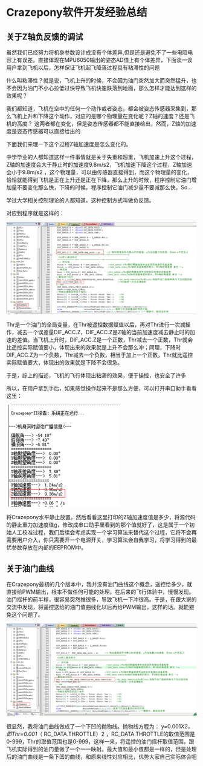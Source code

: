 
#  Crazepony软件开发经验总结


## 关于Z轴负反馈的调试
虽然我们已经努力将机身参数设计成没有个体差异,但是还是避免不了一些电阻电容上有误差。直接体现在MPU6050输出的姿态AD值上有个体差异，下面谈一谈用户拿到飞机以后，怎样保证飞机起飞降落过程具有粘滞性的问题

什么叫粘滞性？就是说，飞机上升的时候，不会因为油门突然加大而突然猛升，也不会因为油门不小心拉低过快导致飞机快速跌落到地面，那么怎样才能达到这样的效果呢？

我们都知道，飞机在空中的任何一个动作或者姿态，都会被姿态传感器采集到，那么飞机上升和下降这个动作，对应的是哪个物理量在变化呢？Z轴的速度？还是飞机的高度？ 这两者都在变化，但是姿态传感器都不能直接给出，然而，Z轴的加速度是姿态传感器可以直接给出的

下面我们来理一下这个过程Z轴加速度是怎么变化的。

中学毕业的人都知道这样一件事情就是关于失重和超重，飞机加速上升这个过程，Z轴的加速度会大于静止时的加速度9.8m/s2，飞机加速下降这个过程，Z轴加速会小于9.8m/s2  ，这个物理量，可以由传感器直接得到，而这个物理量的变化，恰恰就能得到飞机是正在上升还是正在下降，那么上升的时候，程序控制它油门增加量不要变化那么快，下降的时候，程序控制它油门减少量不要减那么快。So…

学过大学相关控制理论的人都知道，这种控制方式叫做负反馈。

对应到程序就是这样的：

![](/assets/img/experience-1.png)

Thr是一个油门的全局变量，在Thr被遥控数据赋值以后，再对Thr进行一次减操作，减去一个误差量DIF_ACC.Z，DIF_ACC.Z是Z轴的当前加速度减去静止时的加速的差值。当飞机上升时，DIF_ACC.Z是一个正数，Thr减去一个正数，Thr就会比遥控实际赋值要小，体现出来的效果就是上升不会那么冲；同理，下降时DIF_ACC.Z为一个负数，Thr减去一个负数，相当于加上一个正数，Thr就比遥控实际赋值要大，体现出的效果就是下降不会很急。

于是，综上的描述，飞机的飞行体现出粘滞的效果，便于操控，也安全了许多

所以，在用户拿到手后，如果感觉操作起来不是那么方便，可以打开串口助手看看这里：

![](/assets/img/experience-2.png)

将Crazepony水平静止放置，然后看看这里打印的Z轴加速度值是多少，将源代码的静止重力加速度值g，修改成串口助手里看到的那个值就好了，这是属于一个初始人工校准过程，我们后续会考虑实现一个学习算法来替代这个过程，它将不会再需要用户介入，你只需要开一个电源开关，学习算法会自我学习，将学习得到的最优参数存放在内部的EEPROM中。

## 关于油门曲线

在Crazepony最初的几个版本中，我并没有油门曲线这个概念，遥控给多少，就直接给PWM输出，根本不做任何可能的处理。在后来的飞行体验中，慢慢发现。油门摇杆的前半程，很容易突然推很多，导致飞机一下冲很高。于是，在跟大家的交流中发现，将遥控送给的油门值曲线化以后再给PWM输出，这样的话。就能避免这个问题了。


![](/assets/img/experience-3.png)

很显然，我将油门曲线做成了一个下凹的抛物线。抛物线方程为： y=0.001*X2，即Thr=0.001*（ RC_DATA.THROTTLE）2 ，RC_DATA.THROTTLE的取值范围是0-999，Thr的取值范围也是0-999，这样一来，将遥控的油门摇杆取值范围，跟飞机实际得到的油门量做了一个一一映射。最大值和最小值都是一样的，但是处理后的油门曲线是一条下凹的曲线，和原来线性对应相比，优势大家自己实际体会吧 

